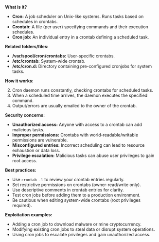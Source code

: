 **What is it?**

- **Cron:** A job scheduler on Unix-like systems. Runs tasks based on schedules in crontabs.
- **Crontab:** A file (per user) specifying commands and their execution schedules.
- **Cron job:** An individual entry in a crontab defining a scheduled task.

**Related folders/files:**

- **/var/spool/cron/crontabs:** User-specific crontabs.
- **/etc/crontab:** System-wide crontab.
- **/etc/cron.d:** Directory containing pre-configured cronjobs for system tasks.

**How it works:**

2. Cron daemon runs constantly, checking crontabs for scheduled tasks.
4. When a scheduled time arrives, the daemon executes the specified command.
6. Output/errors are usually emailed to the owner of the crontab.

**Security concerns:**

- **Unauthorized access:** Anyone with access to a crontab can add malicious tasks.
- **Improper permissions:** Crontabs with world-readable/writable permissions are vulnerable.
- **Misconfigured entries:** Incorrect scheduling can lead to resource exhaustion or data loss.
- **Privilege escalation:** Malicious tasks can abuse user privileges to gain root access.

**Best practices:**

- Use `crontab -l` to review your crontab entries regularly.
- Set restrictive permissions on crontabs (owner-read/write only).
- Use descriptive comments in crontab entries for clarity.
- Test cron jobs before adding them to a production environment.
- Be cautious when editing system-wide crontabs (root privileges required).

**Exploitation examples:**

- Adding a cron job to download malware or mine cryptocurrency.
- Modifying existing cron jobs to steal data or disrupt system operations.
- Using cron jobs to escalate privileges and gain unauthorized access.